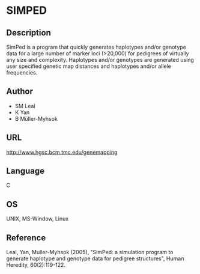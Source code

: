 # SIMPED

## Description
SimPed is a program that quickly generates haplotypes and/or genotype data for a large number of marker loci (>20,000) for pedigrees of virtually any size and complexity. Haplotypes and/or genotypes are generated using user specified genetic map distances and haplotypes and/or allele frequencies.

## Author
* SM Leal
* K Yan
* B Müller-Myhsok

## URL
http://www.hgsc.bcm.tmc.edu/genemapping

## Language
C

## OS
UNIX, MS-Window, Linux

## Reference
Leal, Yan, Muller-Myhsok (2005), "SimPed: a simulation program to generate haplotype and genotype data for pedigree structures", Human Heredity, 60(2):119-122.